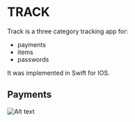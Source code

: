 # TRACK
Track is a three category tracking app for: 
- payments
- items 
- passwords

It was implemented in Swift for IOS.

## Payments
![Alt text](./assets/payments1.jpg?raw=true "Title")
